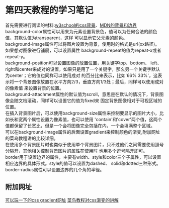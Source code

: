 # 第四天教程的学习笔记

  首先需要进行阅读的材料:[w3school的css背景](https://www.w3school.com.cn/css/css_background.asp)、[MDN的背景和边界](https://developer.mozilla.org/en-US/docs/Learn/CSS/Building_blocks/Backgrounds_and_borders)
  background-color属性可以用来为元素设置背景色，值可以为任何合法的颜色值，其默认值为transparent，这样
  可以显示它父元素的颜色。
  <br>background-image属性可以将图片设置为背景，使用时的格式是url(xx路径)。如果想对图像进行铺展，可以设置属性
  background-repeat的值为repeat-x或者repeat-y。
  <br>background-position可以设置图像的放置位置，用关键字top、bottom、
  left、right和center来成对的设置，如果只是用了一个关键字，那么另一个关键字默认为center；它的值也同样可以使用成对
  的百分比来表示，比如'66% 33%'，这表示将一个背景图像放置在水平方向2/3，垂直方向1/3处；最后，同样可以使用成对的像素值
  来设置背景的位置。
  <br>background-attachment属性的默认值为scroll，意思是在默认的情况下，背景图像会随文档滚动，同样可以设置它的值为fixed来
 固定背景图像相对于可视区域的位置。
 <br>在插入背景图片后，可以使用background-size属性来控制要显示的图片大小，比如长和宽两个属性设置为像素值，也可以使用
 'contain'和'cover'两个值，这两个值都保留了长宽比，但是一个会将图像完全包括在内，一个会填满整个区域。
 <br>可以在background-image属性的后面设置gradient来控制颜色的渐变,附加网址的菜鸟教程讲的比较详细。
 <br>在使用多个背景图片时也类似于使用单个背景图片，只不过他们之间需要使用逗号分隔开，其他相关控制背景图片的属性在使用时
 也用多个逗号隔开即可。
 <br>border用于设置边界的属性，主要有width、style和color三个子属性，可以设置相应边界的具体形式。style的值可以设置为dashed、
 solid和dotted三种形式。border-radius属性可以设置边界的几个角的半径。

## 附加网址
  [可以玩一下的css gradient网址](https://cssgradient.io/)
  [菜鸟教程对css渐变的讲解](https://www.runoob.com/css3/css3-gradients.html)
  
